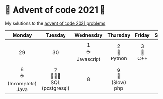 # 🎄 Advent of code 2021 🎄

My solutions to the [advent of code 2021 problems](https://adventofcode.com/)

| Monday | Tuesday | Wednesday | Thursday | Friday | Saturday | Sunday |
|:------:|:-------:|:---------:|:--------:|:------:|:--------:|:------:|
| 29     | 30      | 1<br/>☕️<br/>Javascript️ | 2<br/>🐍<br/>Python<br/>| 3<br/>🌊<br/>C++ | 4<br/>♦<br/>Ruby | 5<br/>🦀<br/>(Incomplete)<br/>Rust |
| 6<br/>☕️<br/>(Incomplete)<br/>Java | 7<br/>👩🏽‍💻<br/>SQL (postgresql) | 8 | 9<br/>🐘<br/>(Slow)<br/>php

